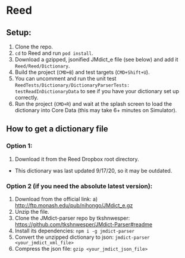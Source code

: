 # Reed

## Setup:
1. Clone the repo.
2. `cd` to Reed and run `pod install`.
3. Download a gzipped, jsonified JMdict_e file (see below) and add it `Reed/Reed/Dictionary`.
4. Build the project (`CMD+B`) and test targets (`CMD+Shift+U`).
5. You can uncomment and run the unit test `ReedTests/Dictionary/DictionaryParserTests: testReadInDictionaryData` to see if you have your dictionary set up correctly.
6. Run the project (`CMD+R`) and wait at the splash screen to load the dictionary into Core Data (this may take 6+ minutes on Simulator).

## How to get a dictionary file
### Option 1:
1. Download it from the Reed Dropbox root directory.
* This dictionary was last updated 9/17/20, so it may be outdated.

### Option 2 (if you need the absolute latest version):
1. Download from the official link: 
  a) http://ftp.monash.edu/pub/nihongo/JMdict_e.gz
2. Unzip the file.
3. Clone the JMdict-parser repo by tkshnwesper: https://github.com/tkshnwesper/JMdict-Parser#readme
4. Install its dependencies: `npm i -g jmdict-parser`
5. Convert the unzipped dictionary to json: `jmdict-parser <your_jmdict_xml_file>`
6. Compress the json file: `gzip <your_jmdict_json_file>`
